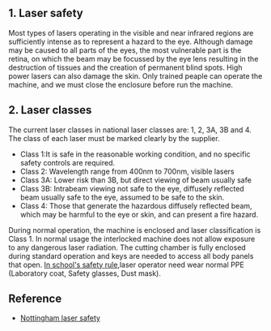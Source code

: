 



## 1. Laser safety
Most types of lasers operating in the visible and near infrared regions are sufficiently intense as to represent a hazard to the eye. Although damage may be caused to all parts of the eyes, the most vulnerable part is the retina, on which the beam may be focussed by the eye lens resulting in the destruction of tissues and the creation of permanent blind spots. High power lasers can also damage the skin. Only trained peaple can operate the machine, and we must close the enclosure before run the machine.

## 2. Laser classes
The current laser classes in national laser classes are: 1, 2, 3A, 3B and 4. The class of each laser must be marked clearly by the supplier. 

*  Class 1:It is safe in the reasonable working condition, and no specific safety controls are required.
*  Class 2: Wavelength range from 400nm to 700nm, visible lasers
* Class 3A: Lower risk than 3B, but direct viewing of beam usually safe
* Class 3B: Intrabeam viewing not safe to the eye, diffusely reflected beam usually safe to the eye, assumed to be safe to the skin.
* Class 4: Those that generate the hazardous diffusely reflected beam, which may be harmful to the eye or skin, and can present a fire hazard.

During normal operation, the machine is enclosed and laser classification is Class 1. In normal usage the interlocked machine does not allow exposure to any dangerous laser radiation. The cutting chamber is fully enclosed during standard operation and keys are needed to access all body panels that open.
[In school's safety rule](http://www.nottingham.edu.cn/en/ehs/laser-safety.aspx),laser operator need wear normal PPE (Laboratory coat, Safety glasses, Dust mask).



## Reference 
* [Nottingham laser safety](https://www.nottingham.edu.cn/en/ehs/laser-safety.aspx)